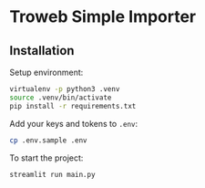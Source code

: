# Troweb Simple Importer

## Installation

Setup environment:

```bash
virtualenv -p python3 .venv
source .venv/bin/activate
pip install -r requirements.txt
```

Add your keys and tokens to `.env`:

```bash
cp .env.sample .env
```

To start the project:

```bash
streamlit run main.py
```
